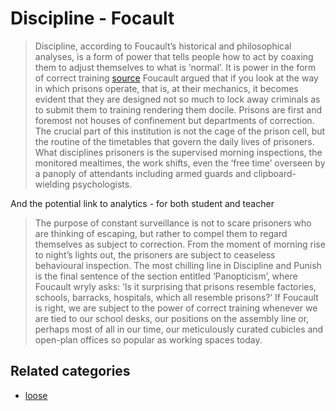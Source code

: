 # Discipline - Focault

> Discipline, according to Foucault’s historical and philosophical analyses, is a form of power that tells people how to act by coaxing them to adjust themselves to what is ‘normal’. It is power in the form of correct training [source](https://aeon.co/essays/why-foucaults-work-on-power-is-more-important-than-ever)
> Foucault argued that if you look at the way in which prisons operate, that is, at their mechanics, it becomes evident that they are designed not so much to lock away criminals as to submit them to training rendering them docile. Prisons are first and foremost not houses of confinement but departments of correction. The crucial part of this institution is not the cage of the prison cell, but the routine of the timetables that govern the daily lives of prisoners. What disciplines prisoners is the supervised morning inspections, the monitored mealtimes, the work shifts, even the ‘free time’ overseen by a panoply of attendants including armed guards and clipboard-wielding psychologists.

And the potential link to analytics - for both student and teacher
> The purpose of constant surveillance is not to scare prisoners who are thinking of escaping, but rather to compel them to regard themselves as subject to correction. From the moment of morning rise to night’s lights out, the prisoners are subject to ceaseless behavioural inspection.
> The most chilling line in Discipline and Punish is the final sentence of the section entitled ‘Panopticism’, where Foucault wryly asks: ‘Is it surprising that prisons resemble factories, schools, barracks, hospitals, which all resemble prisons?’ If Foucault is right, we are subject to the power of correct training whenever we are tied to our school desks, our positions on the assembly line or, perhaps most of all in our time, our meticulously curated cubicles and open-plan offices so popular as working spaces today.

## Related categories

- [loose](../loose)
